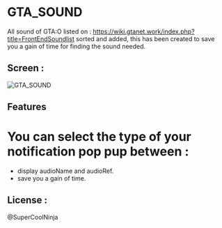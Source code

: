 # GTA_SOUND
All sound of GTA:O listed on : https://wiki.gtanet.work/index.php?title=FrontEndSoundlist
sorted and added, this has been created to save you a gain of time for finding the sound needed.

## Screen :

![GTA_SOUND](https://cdn.discordapp.com/attachments/554479498721099787/814131900443656242/0da305c4e4f465d55972d55a61b3e44cd7972d4b.jpg)

## Features
# You can select the type of your notification pop pup between : 
<ul>
    <li>display audioName and audioRef.</li>
    <li>save you a gain of time.</li>
</ul>

## License :
@SuperCoolNinja